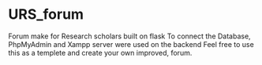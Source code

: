# URS_forum
Forum make for Research scholars built on flask
To connect the Database, PhpMyAdmin and Xampp server were used on  the backend
Feel free to use this as a templete and create your own improved, forum.
